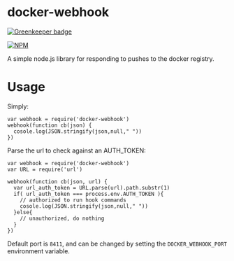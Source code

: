 docker-webhook
===

[![Greenkeeper badge](https://badges.greenkeeper.io/retrohacker/docker-webhook.svg)](https://greenkeeper.io/)

[![NPM](https://nodei.co/npm/docker-webhook.png)](https://nodei.co/npm/docker-webhook/)

A simple node.js library for responding to pushes to the docker registry.

# Usage

Simply:

```
var webhook = require('docker-webhook')
webhook(function cb(json) {
  cosole.log(JSON.stringify(json,null," "))
})
```

Parse the url to check against an AUTH_TOKEN:

```
var webhook = require('docker-webhook')
var URL = require('url')

webhook(function cb(json, url) {
  var url_auth_token = URL.parse(url).path.substr(1)
  if( url_auth_token === process.env.AUTH_TOKEN ){
    // authorized to run hook commands
    cosole.log(JSON.stringify(json,null," "))
  }else{
    // unauthorized, do nothing
  }
})
```

Default port is `8411`, and can be changed by setting the `DOCKER_WEBHOOK_PORT` environment variable.
